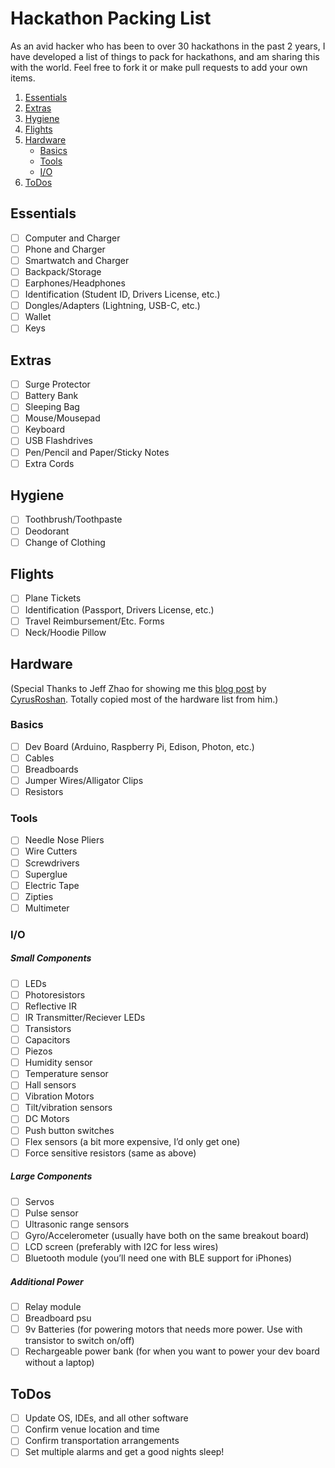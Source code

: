 # Hackathon Packing List

As an avid hacker who has been to over 30 hackathons in the past 2 years, I have developed a list of things to pack for hackathons, and am sharing this with the world. Feel free to fork it or make pull requests to add your own items.

1. [Essentials](#essentials)
2. [Extras](#extras)
3. [Hygiene](#hygiene)
4. [Flights](#flights)
5. [Hardware](#hardware)
	- [Basics](#basics)
	- [Tools](#tools)
	- [I/O](#io)
6. [ToDos](#todos)

## Essentials
- [ ] Computer and Charger
- [ ] Phone and Charger
- [ ] Smartwatch and Charger
- [ ] Backpack/Storage
- [ ] Earphones/Headphones
- [ ] Identification (Student ID, Drivers License, etc.)
- [ ] Dongles/Adapters (Lightning, USB-C, etc.)
- [ ] Wallet 
- [ ] Keys 

## Extras
- [ ] Surge Protector
- [ ] Battery Bank
- [ ] Sleeping Bag
- [ ] Mouse/Mousepad
- [ ] Keyboard
- [ ] USB Flashdrives
- [ ] Pen/Pencil and Paper/Sticky Notes
- [ ] Extra Cords

## Hygiene
- [ ] Toothbrush/Toothpaste
- [ ] Deodorant
- [ ] Change of Clothing

## Flights
- [ ] Plane Tickets
- [ ] Identification (Passport, Drivers License, etc.)
- [ ] Travel Reimbursement/Etc. Forms
- [ ] Neck/Hoodie Pillow

## Hardware
(Special Thanks to Jeff Zhao for showing me this [blog post](http://blog.cyrusroshan.com/2016/01/02/a-hardware-hackers-kit) by [CyrusRoshan](https://github.com/CyrusRoshan). Totally copied most of the hardware list from him.)

### Basics
- [ ] Dev Board (Arduino, Raspberry Pi, Edison, Photon, etc.)
- [ ] Cables
- [ ] Breadboards
- [ ] Jumper Wires/Alligator Clips
- [ ] Resistors

### Tools
- [ ] Needle Nose Pliers
- [ ] Wire Cutters
- [ ] Screwdrivers
- [ ] Superglue
- [ ] Electric Tape
- [ ] Zipties
- [ ] Multimeter

### I/O

##### Small Components
- [ ] LEDs
- [ ] Photoresistors
- [ ] Reflective IR
- [ ] IR Transmitter/Reciever LEDs
- [ ] Transistors
- [ ] Capacitors
- [ ] Piezos
- [ ] Humidity sensor
- [ ] Temperature sensor
- [ ] Hall sensors
- [ ] Vibration Motors
- [ ] Tilt/vibration sensors
- [ ] DC Motors
- [ ] Push button switches
- [ ] Flex sensors (a bit more expensive, I’d only get one)
- [ ] Force sensitive resistors (same as above)

##### Large Components
- [ ] Servos
- [ ] Pulse sensor
- [ ] Ultrasonic range sensors
- [ ] Gyro/Accelerometer (usually have both on the same breakout board)
- [ ] LCD screen (preferably with I2C for less wires)
- [ ] Bluetooth module (you’ll need one with BLE support for iPhones)

##### Additional Power
- [ ] Relay module
- [ ] Breadboard psu
- [ ] 9v Batteries (for powering motors that needs more power. Use with transistor to switch on/off)
- [ ] Rechargeable power bank (for when you want to power your dev board without a laptop)

## ToDos
- [ ] Update OS, IDEs, and all other software
- [ ] Confirm venue location and time
- [ ] Confirm transportation arrangements
- [ ] Set multiple alarms and get a good nights sleep!
